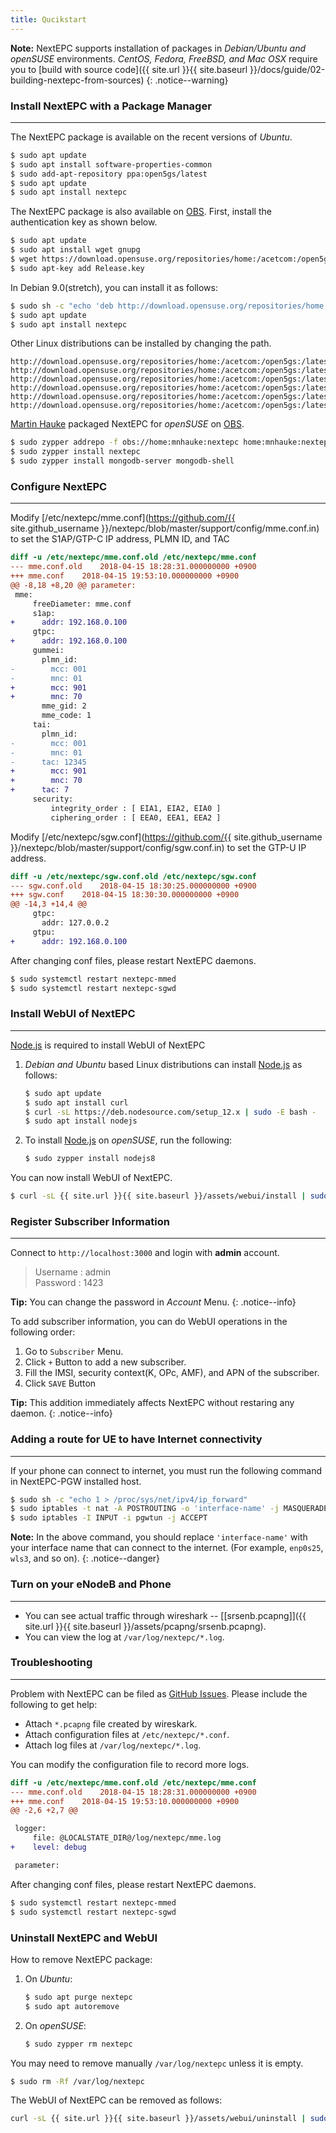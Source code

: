 ```yaml
---
title: Qucikstart
---
```


**Note:** NextEPC supports installation of packages in *Debian/Ubuntu and openSUSE* environments. *CentOS, Fedora, FreeBSD, and Mac OSX* require you to [build with source code]({{ site.url }}{{ site.baseurl }}/docs/guide/02-building-nextepc-from-sources)
{: .notice--warning}

### Install NextEPC with a Package Manager
---

The NextEPC package is available on the recent versions of *Ubuntu*.

```bash
$ sudo apt update
$ sudo apt install software-properties-common
$ sudo add-apt-repository ppa:open5gs/latest
$ sudo apt update
$ sudo apt install nextepc
```

The NextEPC package is also available on [OBS](https://build.opensuse.org/package/show/home:acetcom:open5gs:snapshot/nextepc). First, install the authentication key as shown below.

```bash
$ sudo apt update
$ sudo apt install wget gnupg
$ wget https://download.opensuse.org/repositories/home:/acetcom:/open5gs:/latest/Debian_9.0/Release.key
$ sudo apt-key add Release.key

```

In Debian 9.0(stretch), you can install it as follows:

```bash
$ sudo sh -c "echo 'deb http://download.opensuse.org/repositories/home:/acetcom:/open5gs:/latest/Debian_9.0/ ./' > /etc/apt/sources.list.d/open5gs.list"
$ sudo apt update
$ sudo apt install nextepc
```

Other Linux distributions can be installed by changing the path.

```
http://download.opensuse.org/repositories/home:/acetcom:/open5gs:/latest/Debian_9.0/
http://download.opensuse.org/repositories/home:/acetcom:/open5gs:/latest/Raspbian_9.0/
http://download.opensuse.org/repositories/home:/acetcom:/open5gs:/latest/xUbuntu_16.04/
http://download.opensuse.org/repositories/home:/acetcom:/open5gs:/latest/xUbuntu_17.10/
http://download.opensuse.org/repositories/home:/acetcom:/open5gs:/latest/xUbuntu_18.04/
http://download.opensuse.org/repositories/home:/acetcom:/open5gs:/latest/xUbuntu_18.10/
```

[Martin Hauke](https://build.opensuse.org/user/show/mnhauke) packaged NextEPC for *openSUSE* on [OBS](https://build.opensuse.org/package/show/home:mnhauke:nextepc/nextepc).

```bash
$ sudo zypper addrepo -f obs://home:mnhauke:nextepc home:mnhauke:nextepc
$ sudo zypper install nextepc
$ sudo zypper install mongodb-server mongodb-shell
```

### Configure NextEPC
---

Modify [/etc/nextepc/mme.conf](https://github.com/{{ site.github_username }}/nextepc/blob/master/support/config/mme.conf.in) to set the S1AP/GTP-C IP address, PLMN ID, and TAC

```diff
diff -u /etc/nextepc/mme.conf.old /etc/nextepc/mme.conf
--- mme.conf.old	2018-04-15 18:28:31.000000000 +0900
+++ mme.conf	2018-04-15 19:53:10.000000000 +0900
@@ -8,18 +8,20 @@ parameter:
 mme:
     freeDiameter: mme.conf
     s1ap:
+      addr: 192.168.0.100
     gtpc:
+      addr: 192.168.0.100
     gummei:
       plmn_id:
-        mcc: 001
-        mnc: 01
+        mcc: 901
+        mnc: 70
       mme_gid: 2
       mme_code: 1
     tai:
       plmn_id:
-        mcc: 001
-        mnc: 01
-      tac: 12345
+        mcc: 901
+        mnc: 70
+      tac: 7
     security:
         integrity_order : [ EIA1, EIA2, EIA0 ]
         ciphering_order : [ EEA0, EEA1, EEA2 ]
```

Modify [/etc/nextepc/sgw.conf](https://github.com/{{ site.github_username }}/nextepc/blob/master/support/config/sgw.conf.in) to set the GTP-U IP address.  
```diff
diff -u /etc/nextepc/sgw.conf.old /etc/nextepc/sgw.conf
--- sgw.conf.old	2018-04-15 18:30:25.000000000 +0900
+++ sgw.conf	2018-04-15 18:30:30.000000000 +0900
@@ -14,3 +14,4 @@
     gtpc:
       addr: 127.0.0.2
     gtpu:
+      addr: 192.168.0.100
```

After changing conf files, please restart NextEPC daemons.

```bash
$ sudo systemctl restart nextepc-mmed
$ sudo systemctl restart nextepc-sgwd
```

### Install WebUI of NextEPC
---

[Node.js](https://nodejs.org/) is required to install WebUI of NextEPC

1. *Debian and Ubuntu* based Linux distributions can install [Node.js](https://nodejs.org/) as follows:

    ```bash
    $ sudo apt update
    $ sudo apt install curl
    $ curl -sL https://deb.nodesource.com/setup_12.x | sudo -E bash -
    $ sudo apt install nodejs
    ```

2. To install [Node.js](https://nodejs.org/) on *openSUSE*, run the following:

    ```bash
    $ sudo zypper install nodejs8
    ```

You can now install WebUI of NextEPC.

```bash
$ curl -sL {{ site.url }}{{ site.baseurl }}/assets/webui/install | sudo -E bash -
```

### Register Subscriber Information
---

Connect to `http://localhost:3000` and login with **admin** account.

> Username : admin  
> Password : 1423

**Tip:** You can change the password in _Account_ Menu.
{: .notice--info}

To add subscriber information, you can do WebUI operations in the following order:

  1. Go to `Subscriber` Menu.
  2. Click `+` Button to add a new subscriber.
  3. Fill the IMSI, security context(K, OPc, AMF), and APN of the subscriber.
  4. Click `SAVE` Button

**Tip:** This addition immediately affects NextEPC without restaring any daemon.
{: .notice--info}


### Adding a route for UE to have Internet connectivity
---

If your phone can connect to internet, you must run the following command in NextEPC-PGW installed host. 

```bash
$ sudo sh -c "echo 1 > /proc/sys/net/ipv4/ip_forward"
$ sudo iptables -t nat -A POSTROUTING -o 'interface-name' -j MASQUERADE
$ sudo iptables -I INPUT -i pgwtun -j ACCEPT
```

**Note:** In the above command, you should replace `'interface-name'` with your interface name that can connect to the internet. (For example, `enp0s25`, `wls3`, and so on).
{: .notice--danger}

### Turn on your eNodeB and Phone
---

- You can see actual traffic through wireshark -- [[srsenb.pcapng]]({{ site.url }}{{ site.baseurl }}/assets/pcapng/srsenb.pcapng).
- You can view the log at `/var/log/nextepc/*.log`.

### Troubleshooting
---

Problem with NextEPC can be filed as [GitHub Issues](https://github.com/open5gs/nextepc/issues). Please include the following to get help:

- Attach `*.pcapng` file created by wireskark.
- Attach configuration files at `/etc/nextepc/*.conf`.
- Attach log files at `/var/log/nextepc/*.log`.

You can modify the configuration file to record more logs.

```diff
diff -u /etc/nextepc/mme.conf.old /etc/nextepc/mme.conf
--- mme.conf.old	2018-04-15 18:28:31.000000000 +0900
+++ mme.conf	2018-04-15 19:53:10.000000000 +0900
@@ -2,6 +2,7 @@

 logger:
     file: @LOCALSTATE_DIR@/log/nextepc/mme.log
+    level: debug

 parameter:
```

After changing conf files, please restart NextEPC daemons.

```bash
$ sudo systemctl restart nextepc-mmed
$ sudo systemctl restart nextepc-sgwd
```

### Uninstall NextEPC and WebUI

How to remove NextEPC package:

1. On *Ubuntu*:

    ```bash
    $ sudo apt purge nextepc
    $ sudo apt autoremove
    ```

2. On *openSUSE*:

    ```bash
    $ sudo zypper rm nextepc
    ```

You may need to remove manually `/var/log/nextepc` unless it is empty.

```bash
$ sudo rm -Rf /var/log/nextepc
```

The WebUI of NextEPC can be removed as follows:

```bash
curl -sL {{ site.url }}{{ site.baseurl }}/assets/webui/uninstall | sudo -E bash -
```

